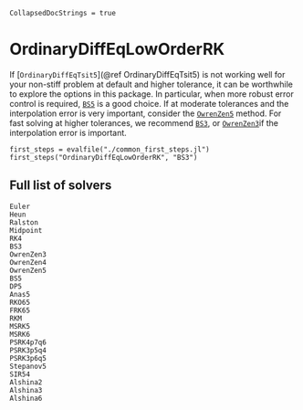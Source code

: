 ```@meta
CollapsedDocStrings = true
```
# OrdinaryDiffEqLowOrderRK

If [`OrdinaryDiffEqTsit5`](@ref OrdinaryDiffEqTsit5) is not working well for your non-stiff problem at default and higher tolerance,
it can be worthwhile to explore the options in this package.
In particular, when more robust error control is required, [`BS5`](@ref) is a good choice.
If at moderate tolerances and the interpolation error is very important,
consider the [`OwrenZen5`](@ref) method.
For fast solving at higher tolerances, we recommend [`BS3`](@ref),
or [`OwrenZen3`](@ref)if the interpolation error is important.

```@eval
first_steps = evalfile("./common_first_steps.jl")
first_steps("OrdinaryDiffEqLowOrderRK", "BS3")
```

## Full list of solvers

```@docs
Euler
Heun
Ralston
Midpoint
RK4
BS3
OwrenZen3
OwrenZen4
OwrenZen5
BS5
DP5
Anas5
RKO65
FRK65
RKM
MSRK5
MSRK6
PSRK4p7q6
PSRK3p5q4
PSRK3p6q5
Stepanov5
SIR54
Alshina2
Alshina3
Alshina6
```
